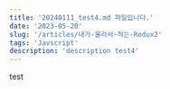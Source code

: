 ```yaml
---
title: '20240111_test4.md 파일입니다.'
date: '2023-05-20'
slug: '/articles/내가-몰라서-적는-Redux2'
tags: 'Javscript'
description: 'description test4'
---
```


test

